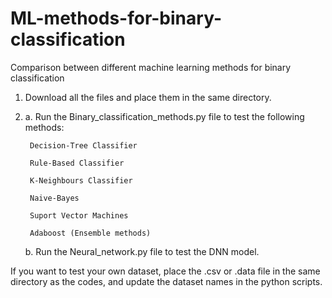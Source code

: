 # ML-methods-for-binary-classification
Comparison between different machine learning methods for binary classification 
1. Download all the files and place them in the same directory. 

2. a. Run the Binary_classification_methods.py file to test the following methods:
        
        Decision-Tree Classifier
        
        Rule-Based Classifier
        
        K-Neighbours Classifier
        
        Naive-Bayes
        
        Suport Vector Machines
        
        Adaboost (Ensemble methods)
    
   b. Run the Neural_network.py file to test the DNN model.

If you want to test your own dataset, place the .csv or .data file in the same directory as the codes, and update the dataset names in the python scripts.
